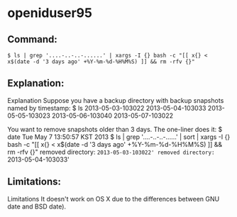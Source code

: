 # openiduser95

## Command:
```
$ ls | grep '....-..-..-......' | xargs -I {} bash -c "[[ x{} < x$(date -d '3 days ago' +%Y-%m-%d-%H%M%S) ]] && rm -rfv {}"
```

## Explanation:
Explanation
Suppose you have a backup directory with backup snapshots named by timestamp:
$ ls
2013-05-03-103022
2013-05-04-103033
2013-05-05-103023
2013-05-06-103040
2013-05-07-103022

You want to remove snapshots older than 3 days. The one-liner does it:
$ date
Tue May  7 13:50:57 KST 2013
$ ls | grep '....-..-..-......' | sort | xargs -I {} bash -c "[[ x{} < x$(date -d '3 days ago' +%Y-%m-%d-%H%M%S) ]] && rm -rfv {}"
removed directory: `2013-05-03-103022'
removed directory: `2013-05-04-103033'

## Limitations:
Limitations
It doesn't work on OS X due to the differences between GNU date and BSD date).

